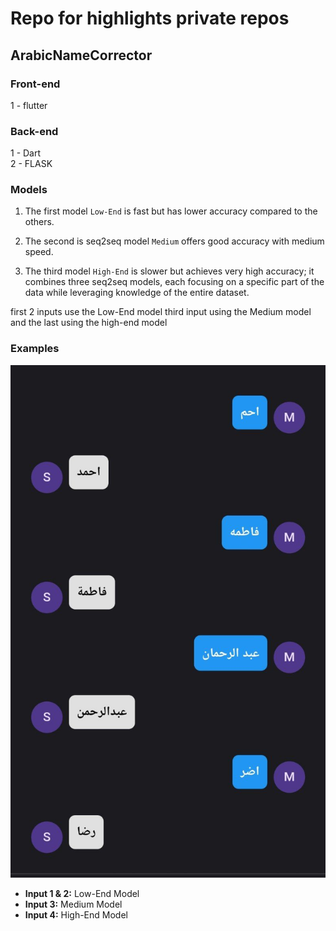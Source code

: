 # Repo for highlights private repos
## ArabicNameCorrector


### Front-end
1 - flutter

### Back-end
1 - Dart <br>
2 - FLASK

### Models
1. The first model `Low-End` is fast but has lower accuracy compared to the others.

2. The second is seq2seq model `Medium` offers good accuracy with medium speed.

3. The third model `High-End` is slower but achieves very high accuracy; it combines three seq2seq models, each focusing on a specific part of the data while leveraging knowledge of the entire dataset.

first 2 inputs use the Low-End model
third input using the Medium model 
and the last using the high-end model 

### Examples 
![Alt text](ArabicNameCorrectorExample.jpg)

*   **Input 1 & 2:** Low-End Model
*   **Input 3:** Medium Model
*   **Input 4:** High-End Model




